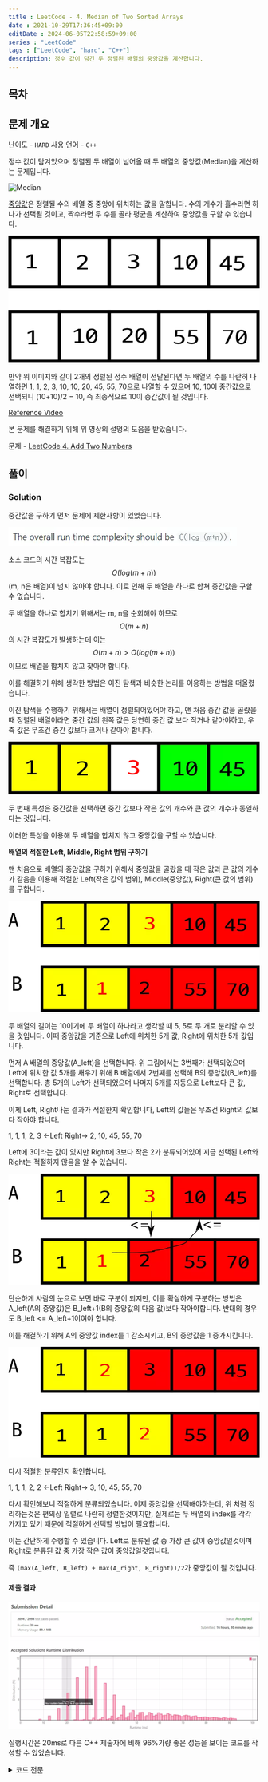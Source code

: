 ```yaml
---
title : LeetCode - 4. Median of Two Sorted Arrays
date : 2021-10-29T17:36:45+09:00
editDate : 2024-06-05T22:58:59+09:00
series : "LeetCode"
tags : ["LeetCode", "hard", "C++"]
description: 정수 값이 담긴 두 정렬된 배열의 중앙값을 계산합니다.
---
```


## 목차

## 문제 개요

난이도 - `HARD` 사용 언어 - `C++`

정수 값이 담겨있으며 정렬된 두 배열이 넘어올 때 두 배열의 중앙값(Median)을 계산하는 문제입니다.

![Median](https://upload.wikimedia.org/wikipedia/commons/thumb/c/cf/Finding_the_median.png/640px-Finding_the_median.png)

[중앙값](https://ko.wikipedia.org/wiki/%EC%A4%91%EC%95%99%EA%B0%92)은 정렬될 수의 배열 중 중앙에 위치하는 값을 말합니다. 수의 개수가 홀수라면 하나가 선택될 것이고, 짝수라면 두 수를 골라 평균을 계산하여 중앙값을 구할 수 있습니다.

![input example](./images/4/example.webp)

만약 위 이미지와 같이 2개의 정렬된 정수 배열이 전달된다면 두 배열의 수를 나란히 나열하면 1, 1, 2, 3, 10, 10, 20, 45, 55, 70으로 나열할 수 있으며 10, 10이 중간값으로 선택되니 (10+10)/2 = 10, 즉 최종적으로 10이 중간값이 될 것입니다.

[Reference Video](https://youtu.be/q6IEA26hvXc)

본 문제를 해결하기 위해 위 영상의 설명의 도움을 받았습니다.

문제 - [LeetCode 4. Add Two Numbers](https://leetcode.com/problems/add-two-numbers/)

## 풀이
### Solution
중간값을 구하기 먼저 문제에 제한사항이 있었습니다.

![Limit](./images/4/limit.webp)

소스 코드의 시간 복잡도는 $$O(log(m+n))$$(m, n은 배열)이 넘지 않아야 합니다. 이로 인해 두 배열을 하나로 합쳐 중간값을 구할 수 없습니다.

두 배열을 하나로 합치기 위해서는 m, n을 순회해야 하므로 $$O(m+n)$$의 시간 복잡도가 발생하는데 이는 $$O(m+n) > O(log(m+n))$$이므로 배열을 합치지 않고 찾아야 합니다.

이를 해결하기 위해 생각한 방법은 이진 탐색과 비슷한 논리를 이용하는 방법을 떠올렸습니다.

이진 탐색을 수행하기 위해서는 배열이 정렬되어있어야 하고, 맨 처음 중간 값을 골랐을 때 정렬된 배열이라면 중간 값의 왼쪽 값은 당연히 중간 값 보다 작거나 같아야하고, 우측 값은 무조건 중간 값보다 크거나 같아야 합니다.

![median example](./images/4/middle_1.webp)

두 번째 특성은 중간값을 선택하면 중간 값보다 작은 값의 개수와 큰 값의 개수가 동일하다는 것입니다.

이러한 특성을 이용해 두 배열을 합치지 않고 중앙값을 구할 수 있습니다.

**배열의 적절한 Left, Middle, Right 범위 구하기**

맨 처음으로 배열의 중앙값을 구하기 위해서 중앙값을 골랐을 때 작은 값과 큰 값의 개수가 같음을 이용해 적절한 Left(작은 값의 범위), Middle(중앙값), Right(큰 값의 범위)를 구합니다.

![median example 2](./images/4/middle_2.webp)

두 배열의 길이는 10이기에 두 배열이 하나라고 생각할 때 5, 5로 두 개로 분리할 수 있을 것입니다. 이때 중앙값을 기준으로 Left에 위치한 5개 값, Right에 위치한 5개 값입니다.

먼저 A 배열의 중앙값(A_left)을 선택합니다. 위 그림에서는 3번째가 선택되었으며 Left에 위치한 값 5개를 채우기 위해 B 배열에서 2번째를 선택해 B의 중앙값(B_left)를 선택합니다. 총 5개의 Left가 선택되었으며 나머지 5개를 자동으로 Left보다 큰 값, Right로 선택합니다.

이제 Left, Right나눈 결과가 적절한지 확인합니다, Left의 값들은 무조건 Right의 값보다 작아야 합니다.

1, 1, 1, 2, 3 <-Left  Right-> 2, 10, 45, 55, 70

Left에 3이라는 값이 있지만 Right에 3보다 작은 2가 분류되어있어 지금 선택된 Left와 Right는 적절하지 않음을 알 수 있습니다. 

![median example 4](./images/4/middle_4.webp)


단순하게 사람의 눈으로 보면 바로 구분이 되지만, 이를 확실하게 구분하는 방법은 A_left(A의 중앙값)은 B_left+1(B의 중앙값의 다음 값)보다 작아야합니다. 반대의 경우도 B_left <= A_left+1이여야 합니다.

이를 해결하기 위해 A의 중앙값 index를 1 감소시키고, B의 중앙값을 1 증가시킵니다.

![median example 3](./images/4/middle_3.webp)

다시 적절한 분류인지 확인합니다.

1, 1, 1, 2, 2 <-Left  Right-> 3, 10, 45, 55, 70

다시 확인해보니 적절하게 분류되었습니다. 이제 중앙값을 선택해야하는데, 위 처럼 정리하는것은 편의상 일렬로 나란히 정렬한것이지만, 실제로는 두 배열의 index를 각각 가지고 있기 때문에 적절하게 선택할 방법이 필요합니다.

이는 간단하게 수행할 수 있습니다. Left로 분류된 값 중 가장 큰 값이 중앙값일것이며 Right로 분류된 값 중 가장 작은 값이 중앙값일것입니다.

즉 `(max(A_left, B_left) + max(A_right, B_right))/2`가 중앙값이 될 것입니다.

#### 제출 결과
![Solution 1 result](./images/4/result_1.webp)

실행시간은 20ms로 다른 C++ 제출자에 비해 96%가량 좋은 성능을 보이는 코드를 작성할 수 있었습니다.

<details>
<summary>코드 전문</summary>
    
```cpp showLineNumbers
#include <vector>
#include <algorithm>
#include <iostream>
#include <limits>

class Solution 
{
public:
    double findMedianSortedArrays(std::vector<int>& nums1, std::vector<int>& nums2) 
    {
        if (nums1.size() == 0 && nums2.size() == 0)
        {
            return 0.0;
        }

        int totalLength = nums1.size() + nums2.size();
        int half = totalLength / 2;
        
        std::vector<int>& A = nums1;
        std::vector<int>& B = nums2;

        if (nums1.size() < nums2.size())
        {
            auto tmp = A;
            A = nums2;
            B = tmp;
        }

        if (A.size() == 0)
        {
            int mid = B.size() / 2;
            if ((B.size() % 2) == 0)
            {
                return (B[mid - 1] + B[mid]) / 2.0;
            }
            else
            {
                return (double)B[mid];
            }
        }
        else if (B.size() == 0)
        {
            int mid = A.size() / 2;
            if ((A.size() % 2) == 0)
            {
                return (A[mid - 1] + A[mid]) / 2.0;
            }
            else
            {
                return (double)A[mid];
            }
        }

        int l = 0;
        int r = A.size() - 1;

        do 
        {
            int aLeftMidIndex = (l + r) /2;
            int bLeftMidIndex = half - aLeftMidIndex - 2;

            int aLeft = aLeftMidIndex >= 0 ? A[aLeftMidIndex] : std::numeric_limits<int>::min();
            int aRight = (aLeftMidIndex + 1) < A.size() ? A[(aLeftMidIndex + 1)] : std::numeric_limits<int>::max();
            int bLeft = bLeftMidIndex >= 0 ? B[bLeftMidIndex] : std::numeric_limits<int>::min();
            int bRight = (bLeftMidIndex + 1) < B.size() ? B[(bLeftMidIndex + 1)] : std::numeric_limits<int>::max();

            if (aLeft <= bRight && bLeft <= aRight)
            {
                if ((totalLength % 2) == 0)
                {
                    return (std::max(aLeft, bLeft) + std::min(aRight, bRight)) / 2.0;
                }
                else
                {
                    return (double)std::min(aRight, bRight);
                }
            }
            else if (aLeft > bRight)
            {
                r--;
            }
            else if (bLeft > aRight)
            {
                r++;
            }
        } while(true);
    }
};
```

</details>
